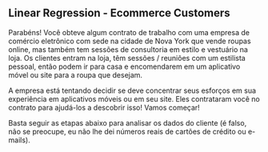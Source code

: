 ## Linear Regression - Ecommerce Customers

Parabéns! Você obteve algum contrato de trabalho com uma empresa de comércio eletrônico com sede na cidade de Nova York que vende roupas online, mas também tem sessões de consultoria em estilo e vestuário na loja. Os clientes entram na loja, têm sessões / reuniões com um estilista pessoal, então podem ir para casa e encomendarem em um aplicativo móvel ou site para a roupa que desejam.

A empresa está tentando decidir se deve concentrar seus esforços em sua experiência em aplicativos móveis ou em seu site. Eles contrataram você no contrato para ajudá-los a descobrir isso! Vamos começar!

Basta seguir as etapas abaixo para analisar os dados do cliente (é falso, não se preocupe, eu não lhe dei números reais de cartões de crédito ou e-mails).
